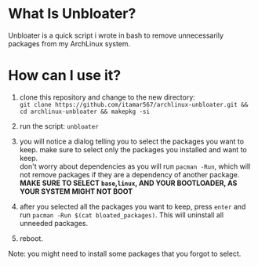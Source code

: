 # What Is Unbloater?
Unbloater is a quick script i wrote in bash to remove unnecessarily packages from my ArchLinux system.
# How can I use it?
1. clone this repository and change to the new directory:  
`git clone https://github.com/itamar567/archlinux-unbloater.git && cd archlinux-unbloater && makepkg -si`

2. run the script:
`unbloater`
3. you will notice a dialog telling you to select the packages you want to keep. make sure to select only the packages you installed and want to keep.  
don't worry about dependencies as you will run `pacman -Run`, which will not remove packages if they are a dependency of another package.  
**MAKE SURE TO SELECT `base`,`linux`, AND YOUR BOOTLOADER, AS YOUR SYSTEM MIGHT NOT BOOT**
4. after you selected all the packages you want to keep, press `enter` and run `pacman -Run $(cat bloated_packages)`. This will uninstall all unneeded packages.
5. reboot.  
  
Note: you might need to install some packages that you forgot to select.
